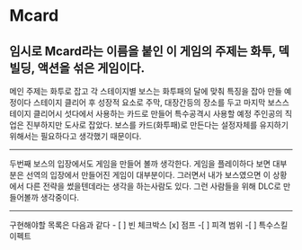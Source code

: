 # Mcard
## 임시로 Mcard라는 이름을 붙인 이 게임의 주제는 화투, 덱빌딩, 액션을 섞은 게임이다.
메인 주제는 화투로 잡고 각 스테이지별 보스는 화투패의 달에 맞춰 특징을 잡아 만들 예정이다
스테이지 클리어 후 성장적 요소로 주막, 대장간등의 장소를 두고 마지막 보스스테이지 클리어시 섯다에서 사용하는 카드로 만들어 특수공격시 사용할 예정
주인공의 직업은 진부하지만 도사로 잡았다. 보스를 카드(화투패)로 만든다는 설정자체를 유지하기 위해서는 필요하다고 생각했기 때문이다.
<HR/>
두번째 보스의 입장에서도 게임을 만들어 볼까 생각한다.
  게임을 플레이하다 보면 대부분은 선역의 입장에서 만들어진 게임이 대부분이다. 그러면서 내가 보스였으면 이 상황에서 다른 전략을 썼을텐데라는 생각을 하는사람도 있다.
  그런 사람들을 위해 DLC로 만들어볼까 생각중이다.
  <HR/>
구현해야할 목록은 다음과 같다    
- [ ] 빈 체크박스   
 [x] 점프   
 -[ ] 피격 범위   
 -[ ] 특수스킬 이펙트
